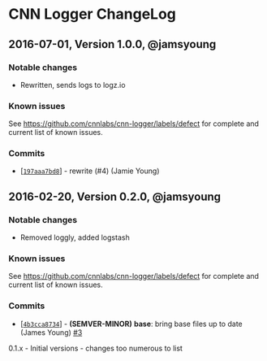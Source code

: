 # CNN Logger ChangeLog


## 2016-07-01, Version 1.0.0, @jamsyoung

### Notable changes

- Rewritten, sends logs to logz.io


### Known issues

See https://github.com/cnnlabs/cnn-logger/labels/defect for complete and
current list of known issues.


### Commits

* [[`197aaa7bd8`](https://github.com/cnnlabs/cnn-logger/commit/197aaa7bd8)] - rewrite (#4) (Jamie Young)




## 2016-02-20, Version 0.2.0, @jamsyoung

### Notable changes

- Removed loggly, added logstash


### Known issues

See https://github.com/cnnlabs/cnn-logger/labels/defect for complete and
current list of known issues.


### Commits

* [[`4b3cca8734`](https://github.com/cnnlabs/cnn-logger/commit/4b3cca8734)] - **(SEMVER-MINOR)** **base**: bring base files up to date (James Young) [#3](https://github.com/cnnlabs/cnn-logger/pull/3)




0.1.x - Initial versions - changes too numerous to list
